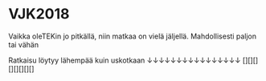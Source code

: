# VJK2018

Vaikka oleTEKin jo pitkällä, niin matkaa on vielä jäljellä. Mahdollisesti paljon tai vähän


Ratkaisu löytyy lähempää kuin uskotkaan
↓↓↓↓↓↓↓↓↓↓↓↓↓↓↓↓
[][][][][][][][]

